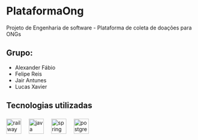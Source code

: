 # PlataformaOng
Projeto de Engenharia de software - Plataforma de coleta de doações para ONGs

## Grupo:
- Alexander Fábio
- Felipe Reis
- Jair Antunes
- Lucas Xavier

## Tecnologias utilizadas
###

<div align="left">
  <img src="https://devicons.railway.com/i/railway-light.svg" height="40" alt="railway logo" />
  <img width="12" />
  <img src="https://cdn.jsdelivr.net/gh/devicons/devicon/icons/java/java-original.svg" height="40" alt="java logo"  />
  <img width="12" />
  <img src="https://cdn.jsdelivr.net/gh/devicons/devicon/icons/spring/spring-original.svg" height="40" alt="spring logo"  />
  <img width="12" />
  <img src="https://cdn.jsdelivr.net/gh/devicons/devicon/icons/postgresql/postgresql-original.svg" height="40" alt="postgresql logo"  />
</div>

###
